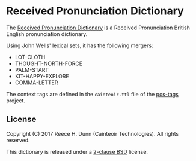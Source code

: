 # Received Pronunciation Dictionary

The [Received Pronunciation Dictionary](en-GB-x-rp.dict)
is a Received Pronunciation British English pronunciation dictionary.

Using John Wells' lexical sets, it has the following mergers:

 *  LOT-CLOTH
 *  THOUGHT-NORTH-FORCE
 *  PALM-START
 *  KIT-HAPPY-EXPLORE
 *  COMMA-LETTER

The context tags are defined in the `cainteoir.ttl` file of the
[pos-tags](https://github.com/rhdunn/pos-tags) project.

## License

Copyright (C) 2017 Reece H. Dunn (Cainteoir Technologies). All rights reserved.

This dictionary is released under a [2-clause BSD](COPYING) license.
